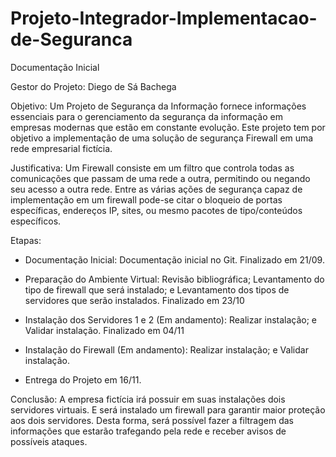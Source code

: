 # Projeto-Integrador-Implementacao-de-Seguranca
Documentação Inicial

Gestor do Projeto:
Diego de Sá Bachega

Objetivo:
Um Projeto de Segurança da Informação fornece informações essenciais para o gerenciamento da segurança da informação em empresas modernas que estão em constante evolução. Este projeto tem por objetivo a implementação de uma solução de segurança Firewall em uma rede empresarial fictícia.
 
Justificativa:
Um Firewall consiste em um filtro que controla todas as comunicações que passam de uma rede a outra, permitindo ou negando seu acesso a outra rede. Entre as várias ações de segurança capaz de implementação em um firewall pode-se citar o bloqueio de portas específicas, endereços IP, sites, ou mesmo pacotes de tipo/conteúdos específicos.
  
Etapas:
- Documentação Inicial: Documentação inicial no Git. Finalizado em 21/09.
 
- Preparação do Ambiente Virtual:	Revisão bibliográfica; Levantamento do tipo de firewall que será instalado; e Levantamento dos tipos de servidores que serão instalados. Finalizado em 23/10
  
- Instalação dos Servidores 1 e 2 (Em andamento): Realizar instalação; e Validar instalação. Finalizado em 04/11
  
- Instalação do Firewall (Em andamento): Realizar instalação; e Validar instalação.
  
- Entrega do Projeto em 16/11.
 
Conclusão: 
A empresa fictícia irá possuir em suas instalações dois servidores virtuais. E será instalado um firewall para garantir maior proteção aos dois servidores. Desta forma, será possível fazer a filtragem das informações que estarão trafegando pela rede e receber avisos de possíveis ataques.
